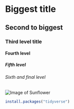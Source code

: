 # Biggest title
## Second to biggest
### Third level title
#### Fourth level
##### Fifth level
###### Sixth and final level
![Image of Sunflower](https://upload.wikimedia.org/wikipedia/commons/thumb/4/40/Sunflower_sky_backdrop.jpg/800px-Sunflower_sky_backdrop.jpg)

``` r
install.packages("tidyverse")
```
